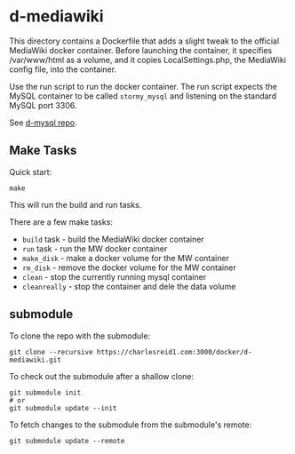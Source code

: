 # d-mediawiki

This directory contains a Dockerfile that adds a slight tweak 
to the official MediaWiki docker container. Before launching
the container, it specifies /var/www/html as a volume, and it 
copies LocalSettings.php, the MediaWiki config file, into the 
container.

Use the run script to run the docker container.
The run script expects the MySQL container to be
called `stormy_mysql` and listening on the standard
MySQL port 3306.

See [d-mysql repo](https://charlesreid1.com:3000/docker/d-mysql).

## Make Tasks

Quick start:

```
make
```

This will run the build and run tasks.

There are a few make tasks:
* `build` task - build the MediaWiki docker container
* `run` task - run the MW docker container
* `make_disk` - make a docker volume for the MW container
* `rm_disk` - remove the docker volume for the MW container
* `clean` - stop the currently running mysql container
* `cleanreally` - stop the container and dele the data volume

## submodule

To clone the repo with the submodule:

```
git clone --recursive https://charlesreid1.com:3000/docker/d-mediawiki.git
```

To check out the submodule after a shallow clone:

```
git submodule init
# or 
git submodule update --init 
```

To fetch changes to the submodule from the submodule's remote:

```
git submodule update --remote
```


